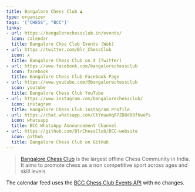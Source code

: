 ```yaml
---
title: Bangalore Chess Club ♟️
type: organizer
tags: '["CHESS", "BCC"]'
links:
- url: https://bangalorechessclub.in/events/
  icon: calendar
  title: Bangalore Ches Club Events (Web)
- url: https://twitter.com/Blr_ChessClub
  icon: x
  title: Bangalore Chess Club on X (Twitter)
- url: https://www.facebook.com/bangalorechessclub
  icon: facebook
  title: Bangalore Chess Club Facebook Page
- url: https://www.youtube.com/@bangalorechessclub
  icon: youtube
  title: Bangalore Chess Club YouTube
- url: https://www.instagram.com/bangalorechessclub/
  icon: instagram
  title: Bangalore Chess Club Instagram Profile
- url: https://chat.whatsapp.com/CtYnuwHq87ZD8d88fkwoPs
  icon: whatsapp
  title: BCC WhatsApp Announcement Channel
- url: https://github.com/BlrChessClub/BCC-website
  icon: github
  title: Bangalore Chess Club on GitHub
--- 
```

> [Bangalore Chess Club](https://bangalorechessclub.in/) is the largest offline Chess Community in India. It aims to promote chess as a non competitive sport across ages and skill levels.

The calendar feed uses the [BCC Chess Club Events API](https://bangalorechessclub.in/events/) with no changes.